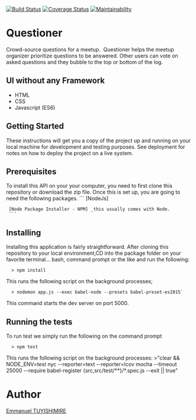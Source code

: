 [![Build Status](https://travis-ci.org/Gentle-code/Questioner.svg?branch=master)](https://travis-ci.org/Gentle-code/Questioner)
[![Coverage Status](https://coveralls.io/repos/github/Gentle-code/Questioner/badge.svg)](https://coveralls.io/github/Gentle-code/Questioner)
[![Maintainability](https://api.codeclimate.com/v1/badges/c4141e25fcf8f552ffee/maintainability)](https://codeclimate.com/github/Gentle-code/Questioner/maintainability)
# Questioner
Crowd-source questions for a meetup. ​ Questioner​​ helps the meetup organizer prioritize questions to be answered. Other users can vote on asked questions and they bubble to the top or bottom of the log.

## UI without any Framework
  - HTML
  - CSS
  - Javascript (ES6)

## Getting Started

   These instructions will get you a copy of the project up and running on your local machine for development  and testing purposes. See deployment for notes on how to deploy the project on a live system.

## Prerequisites

  To install this API on your your computer, you need to first clone this repository or download the zip file. Once this is set up, you are going to need the following packages.
     ```
     [NodeJs]
     
     [Node Package Installer - NPM] _this usually comes with Node.
     ```
## Installing

  Installing this application is fairly straightforward. After cloning this repository to your local environment,CD into the package folder on your favorite terminal... bash, command prompt or the like and run the following:

      > npm install

  This runs the following script on the background processes;

      > nodemon app.js --exec babel-node --presets babel-preset-es2015`

  This command starts the dev server on port 5000.
## Running the tests

  To run test we simply run the following on the command prompt

      > npm test

  This runs the following script on the background processes:
      >"clear && NODE_ENV=test nyc --reporter=text --reporter=lcov mocha --timeout 25000 --require babel-register {src,src/test/**}/*.spec.js --exit || true"


# Author
  [Emmanuel TUYISHIMIRE](https://twitter.com/Gentlecode_)